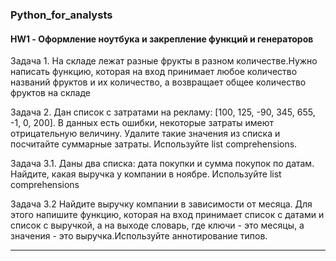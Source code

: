 ### Python_for_analysts
#### HW1 - Оформление ноутбука и закрепление функций и генераторов
Задача 1. На складе лежат разные фрукты в разном количестве.Нужно написать функцию, которая на вход принимает любое количество названий фруктов и их количество, а возвращает общее количество фруктов на складе

Задача 2. Дан список с затратами на рекламу: [100, 125, -90, 345, 655, -1, 0, 200]. В данных есть ошибки, некоторые затраты имеют отрицательную величину. Удалите такие значения из списка и посчитайте суммарные затраты. Используйте list comprehensions. 

Задача 3.1. Даны два списка: дата покупки и сумма покупок по датам. Найдите, какая выручка у компании в ноябре. Используйте list comprehensions

Задача 3.2 Найдите выручку компании в зависимости от месяца. Для этого напишите функцию, которая на вход принимает список с датами и список с выручкой, а на выходе словарь, где ключи - это месяцы, а значения - это выручка.Используйте аннотирование типов.

***
